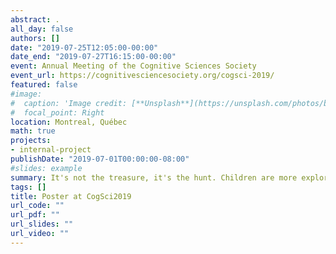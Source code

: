 ```yaml
---
abstract: .
all_day: false
authors: []
date: "2019-07-25T12:05:00-00:00"
date_end: "2019-07-27T16:15:00-00:00"
event: Annual Meeting of the Cognitive Sciences Society
event_url: https://cognitivesciencesociety.org/cogsci-2019/
featured: false
#image:
#  caption: 'Image credit: [**Unsplash**](https://unsplash.com/photos/bzdhc5b3Bxs)'
#  focal_point: Right
location: Montreal, Québec
math: true
projects:
- internal-project
publishDate: "2019-07-01T00:00:00-08:00"
#slides: example
summary: It's not the treasure, it's the hunt. Children are more explorative on an explore-exploit task than adults
tags: []
title: Poster at CogSci2019
url_code: ""
url_pdf: ""
url_slides: ""
url_video: ""
---
```


